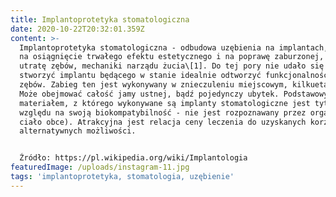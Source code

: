 ```yaml
---
title: Implantoprotetyka stomatologiczna
date: 2020-10-22T20:32:01.359Z
content: >-
  Implantoprotetyka stomatologiczna - odbudowa uzębienia na implantach, pozwala
  na osiągnięcie trwałego efektu estetycznego i na poprawę zaburzonej, poprzez
  utratę zębów, mechaniki narządu żucia\[1]. Do tej pory nie udało się jednak
  stworzyć implantu będącego w stanie idealnie odtworzyć funkcjonalność własnych
  zębów. Zabieg ten jest wykonywany w znieczuleniu miejscowym, kilkuetapowo.
  Może obejmować całość jamy ustnej, bądź pojedynczy ubytek. Podstawowym
  materiałem, z którego wykonywane są implanty stomatologiczne jest tytan (ze
  względu na swoją biokompatybilność - nie jest rozpoznawany przez organizm jako
  ciało obce). Atrakcyjna jest relacja ceny leczenia do uzyskanych korzyści i
  alternatywnych możliwości.


  Źródło: https://pl.wikipedia.org/wiki/Implantologia
featuredImage: /uploads/instagram-11.jpg
tags: 'implantoprotetyka, stomatologia, uzębienie'
---
```


